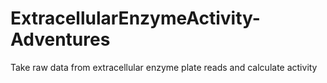 # ExtracellularEnzymeActivity-Adventures
Take raw data from extracellular enzyme plate reads and calculate activity 
